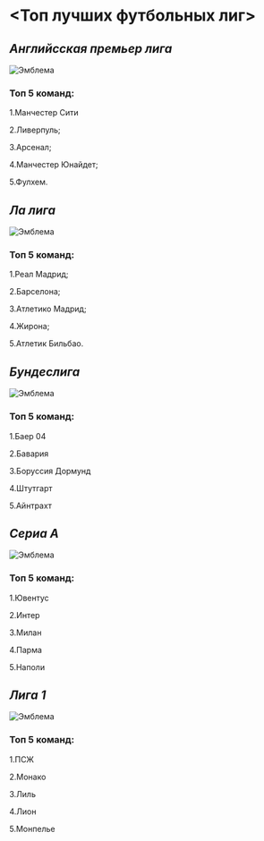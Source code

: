# <__Топ лучших футбольных лиг__>

## _Английсская премьер лига_
![Эмблема](english.jpg)
### Топ 5 команд:
1.Манчестер Сити

2.Ливерпуль;

3.Арсенал;

4.Манчестер Юнайдет;

5.Фулхем.



## _Ла лига_
![Эмблема](ispan.jpg)
### Топ 5 команд:
1.Реал Мадрид;

2.Барселона;

3.Атлетико Мадрид;

4.Жирона;

5.Атлетик Бильбао.


## _Бундеслига_
![Эмблема](ger.jpg)
### Топ 5 команд:
1.Баер 04

2.Бавария

3.Боруссия Дормунд

4.Штутгарт

5.Айнтрахт


## _Сериа А_
![Эмблема](ital.jpg)
### Топ 5 команд:
1.Ювентус

2.Интер

3.Милан

4.Парма

5.Наполи


## _Лига 1_

![Эмблема](fran.jpg)
### Топ 5 команд:
1.ПСЖ

2.Монако

3.Лиль

4.Лион

5.Монпелье
